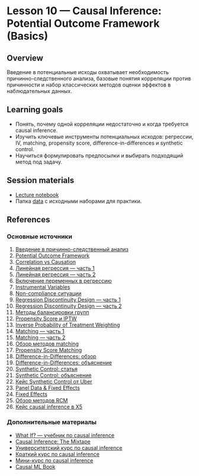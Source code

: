 # Lesson 10 — Causal Inference: Potential Outcome Framework (Basics)

## Overview
Введение в потенциальные исходы охватывает необходимость причинно-следственного анализа, базовые понятия корреляции против причинности и набор классических методов оценки эффектов в наблюдательных данных.

## Learning goals
- Понять, почему одной корреляции недостаточно и когда требуется causal inference.
- Изучить ключевые инструменты потенциальных исходов: регрессии, IV, matching, propensity score, difference-in-differences и synthetic control.
- Научиться формулировать предпосылки и выбирать подходящий метод под задачу.

## Session materials
- [Lecture notebook](lecture.ipynb)
- Папка [data](data/) с исходными наборами для практики.

## References
### Основные источники
1. [Введение в причинно-следственный анализ](https://matheusfacure.github.io/python-causality-handbook/01-Introduction-To-Causality.html)
2. [Potential Outcome Framework](https://alexdeng.github.io/causal/rcm.html#randomization-and-unconfoundedness)
3. [Correlation vs Causation](https://en.wikipedia.org/wiki/Correlation_does_not_imply_causation)
4. [Линейная регрессия — часть 1](https://matheusfacure.github.io/python-causality-handbook/05-The-Unreasonable-Effectiveness-of-Linear-Regression.html)
5. [Линейная регрессия — часть 2](https://theeffectbook.net/ch-StatisticalAdjustment.html)
6. [Включение переменных в регрессию](https://matheusfacure.github.io/python-causality-handbook/07-Beyond-Confounders.html)
7. [Instrumental Variables](https://matheusfacure.github.io/python-causality-handbook/08-Instrumental-Variables.html)
8. [Non-compliance ситуации](https://matheusfacure.github.io/python-causality-handbook/09-Non-Compliance-and-LATE.html)
9. [Regression Discontinuity Design — часть 1](https://matheusfacure.github.io/python-causality-handbook/16-Regression-Discontinuity-Design.html)
10. [Regression Discontinuity Design — часть 2](https://theeffectbook.net/ch-RegressionDiscontinuity.html)
11. [Методы балансировки групп](https://habr.com/ru/companies/X5Tech/articles/780690/)
12. [Propensity Score и IPTW](https://matheusfacure.github.io/python-causality-handbook/11-Propensity-Score.html)
13. [Inverse Probability of Treatment Weighting](https://alexdeng.github.io/causal/rcm.html#ipw)
14. [Matching — часть 1](https://matheusfacure.github.io/python-causality-handbook/10-Matching.html)
15. [Matching — часть 2](https://theeffectbook.net/ch-Matching.html)
16. [Обзор методов matching](https://cran.r-project.org/web/packages/MatchIt/vignettes/matching-methods.html)
17. [Propensity Score Matching](https://www.youtube.com/watch?v=rBv39pK1iEs&t=2148s)
18. [Difference-in-Differences: обзор](https://habr.com/ru/companies/X5Tech/articles/867734/)
19. [Difference-in-Differences: объяснение](https://matheusfacure.github.io/python-causality-handbook/13-Difference-in-Differences.html)
20. [Synthetic Control: статья](https://economics.mit.edu/sites/default/files/publications/jel.20191450.pdf)
21. [Synthetic Control: объяснение](https://matheusfacure.github.io/python-causality-handbook/15-Synthetic-Control.html)
22. [Кейс Synthetic Control от Uber](https://www.youtube.com/watch?v=j5DoJV5S2Ao)
23. [Panel Data & Fixed Effects](https://matheusfacure.github.io/python-causality-handbook/14-Panel-Data-and-Fixed-Effects.html)
24. [Fixed Effects](https://theeffectbook.net/ch-FixedEffects.html)
25. [Обзор методов RCM](https://koch-kir.medium.com/causal-inference-from-observational-data-%D0%B8%D0%BB%D0%B8-%D0%BA%D0%B0%D0%BA-%D0%BF%D1%80%D0%BE%D0%B2%D0%B5%D1%81%D1%82%D0%B8-a-b-%D1%82%D0%B5%D1%81%D1%82-%D0%B1%D0%B5%D0%B7-a-b-%D1%82%D0%B5%D1%81%D1%82%D0%B0-afb84f2579f2#507b)
26. [Кейс causal inference в X5](https://habr.com/ru/companies/X5Tech/articles/768008/)

### Дополнительные материалы
- [What If? — учебник по causal inference](https://miguelhernan.org/whatifbook)
- [Causal Inference: The Mixtape](https://library.fa.ru/files/Imbens.pdf)
- [Университетский курс по causal inference](https://www.cs.uic.edu/~elena/courses/fall19/cs594cil.html)
- [Краткий курс по causal inference](https://www.youtube.com/watch?v=CfzO4IEMVUk&list=PLoazKTcS0Rzb6bb9L508cyJ1z-U9iWkA0)
- [Мини-курс по causal inference](https://www.youtube.com/watch?v=zvrcyqcN9Wo&t=4243s)
- [Causal ML Book](https://causalml-book.org/)
